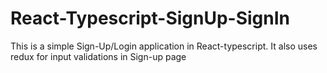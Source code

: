 # React-Typescript-SignUp-SignIn


This is a simple Sign-Up/Login application in React-typescript. It also uses redux for input validations in Sign-up page
